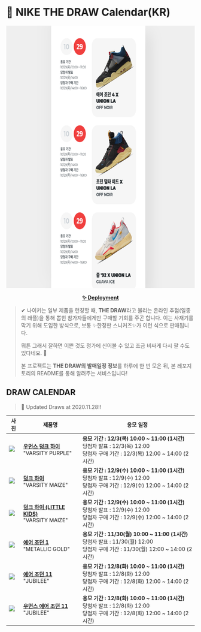 # 👟 NIKE THE DRAW Calendar(KR)

<div align="center">
  <a href="https://junhoyeo.github.io/NIKE-THE-DRAW-Calendar/">
    <img src="./docs/images/preview.png" alt="Preview image of deployed application" height="700px" width="700px" />
  </a>
</div>

<p align="center">
  <a href="https://junhoyeo.github.io/NIKE-THE-DRAW-Calendar/">
    <strong>✨ Deployment</strong>
  </a>
</p>

> ✔ 나이키는 일부 제품을 런칭할 때, **THE DRAW**라고 불리는 온라인 추첨(일종의 래플)을 통해 뽑힌 참가자들에게만 구매할 기회를 주곤 합니다. 이는 사재기를 막기 위해 도입한 방식으로, 보통 ✨한정판 스니커즈✨가 이런 식으로 판매됩니다.
>
> 뭐튼 그래서 잘하면 이쁜 것도 정가에 신어볼 수 있고 조금 비싸게 다시 팔 수도 있다네요. 🤭
>
> 본 프로젝트는 **THE DRAW의 발매일정 정보**를 하루에 한 번 모은 뒤, 본 레포지토리의 README를 통해 알려주는 서비스입니다!

## DRAW CALENDAR

<!-- DRAW CALENDAR: START -->

> 👟 Updated Draws at 2020.11.28‼️

| 사진 | 제품명 | 응모 일정 |
| --- | ---- | ------- |
| <img src="https://static-breeze.nike.co.kr/kr/ko_kr/cmsstatic/product/-184914302/DC5382-100_DC5382-100_primary.jpg?snkrBrowse" width="256" /> | <a href="https://www.nike.com/kr/launch/t/women/fw/nike-sportswear/DC5382-100/lnds95/w-nike-dunk-hi-sp"><strong>우먼스 덩크 하이</strong><br /></a> "VARSITY PURPLE" | <strong>응모 기간 : 12/3(목) 10:00 ~ 11:00 (1시간)</strong><br />당첨자 발표 : 12/3(목) 12:00<br />당첨자 구매 기간 : 12/3(목) 12:00 ~ 14:00 (2시간) |
| <img src="https://static-breeze.nike.co.kr/kr/ko_kr/cmsstatic/product/CZ8149-002/9fc19206-91ad-42a1-ba29-c61de26d43e1_primary.jpg?snkrBrowse" width="256" /> | <a href="https://www.nike.com/kr/launch/t/men/fw/nike-sportswear/CZ8149-002/bmew58/nike-dunk-hi-sp"><strong>덩크 하이</strong><br /></a> "VARSITY MAIZE" | <strong>응모 기간 : 12/9(수) 10:00 ~ 11:00 (1시간)</strong><br />당첨자 발표 : 12/9(수) 12:00<br />당첨자 구매 기간 : 12/9(수) 12:00 ~ 14:00 (2시간) |
| <img src="https://static-breeze.nike.co.kr/kr/ko_kr/cmsstatic/product/DC9053-002/10231e66-fd9d-4b8d-8d0d-0d7b89e88380_primary.jpg?snkrBrowse" width="256" /> | <a href="https://www.nike.com/kr/launch/t/little-kids/fw/young-athletes/DC9053-002/gymf37/nike-dunk-high-sp-ps"><strong>덩크 하이 (LITTLE KIDS)</strong><br /></a> "VARSITY MAIZE" | <strong>응모 기간 : 12/9(수) 10:00 ~ 11:00 (1시간)</strong><br />당첨자 발표 : 12/9(수) 12:00<br />당첨자 구매 기간 : 12/9(수) 12:00 ~ 14:00 (2시간) |
| <img src="https://static-breeze.nike.co.kr/kr/ko_kr/cmsstatic/product/555088-032/39b82836-3878-48ce-ac72-4e2865a2d068_primary.jpg?snkrBrowse" width="256" /> | <a href="https://www.nike.com/kr/launch/t/men/fw/basketball/555088-032/jwqt79/air-jordan-1-retro-high-og"><strong>에어 조던 1</strong><br /></a> "METALLIC GOLD" | <strong>응모 기간 : 11/30(월) 10:00 ~ 11:00 (1시간)</strong><br />당첨자 발표 : 11/30(월) 12:00<br />당첨자 구매 기간 : 11/30(월) 12:00 ~ 14:00 (2시간) |
| <img src="https://static-breeze.nike.co.kr/kr/ko_kr/cmsstatic/product/CT8012-011/b260349b-01f2-47d4-8460-6b2004c628bf_primary.jpg?snkrBrowse" width="256" /> | <a href="https://www.nike.com/kr/launch/t/men/fw/basketball/CT8012-011/imcf36/air-jordan-11-retro"><strong>에어 조던 11</strong><br /></a> "JUBILEE" | <strong>응모 기간 : 12/8(화) 10:00 ~ 11:00 (1시간)</strong><br />당첨자 발표 : 12/8(화) 12:00<br />당첨자 구매 기간 : 12/8(화) 12:00 ~ 14:00 (2시간) |
| <img src="https://static-breeze.nike.co.kr/kr/ko_kr/cmsstatic/product/AR0715-011/25273673-366e-40a1-b41e-b406b089a81a_primary.jpg?snkrBrowse" width="256" /> | <a href="https://www.nike.com/kr/launch/t/women/fw/basketball/AR0715-011/uaui82/wmns-air-jordan-11-retro"><strong>우먼스 에어 조던 11</strong><br /></a> "JUBILEE" | <strong>응모 기간 : 12/8(화) 10:00 ~ 11:00 (1시간)</strong><br />당첨자 발표 : 12/8(화) 12:00<br />당첨자 구매 기간 : 12/8(화) 12:00 ~ 14:00 (2시간) |

<!-- DRAW CALENDAR: END -->
